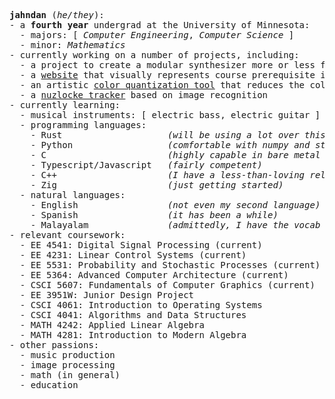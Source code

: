 <pre>
<!-- <a href="https://github.com/example/link">example text</a> -->
<!-- turn jahndan into a link to personal website? see above comment -->
<b>jahndan</b> (<i>he/they</i>):
- a <b>fourth year</b> undergrad at the University of Minnesota:
  - majors: [ <i>Computer Engineering</i>, <i>Computer Science</i> ]
  - minor: <i>Mathematics</i>
- currently working on a number of projects, including:
  - a project to create a modular synthesizer more or less from scratch
  - a <a href="https://github.com/chaunmt/Interactive-Prerequisite-Flowchart">website</a> that visually represents course prerequisite information
  - an artistic <a href="https://github.com/jahndan/palette-decimator">color quantization tool</a> that reduces the color palette of an image
  - a <a href="https://github.com/jahndan/nuzlocke-tracker">nuzlocke tracker</a> based on image recognition
- currently learning:
  - musical instruments: [ electric bass, electric guitar ]
  - programming languages:
    - Rust                    <i>(will be using a lot over this summer)</i>
    - Python                  <i>(comfortable with numpy and std library)</i>
    - C                       <i>(highly capable in bare metal contexts)</i>
    - Typescript/Javascript   <i>(fairly competent)</i>
    - C++                     <i>(I have a less-than-loving relationship with this)</i>
    - Zig                     <i>(just getting started)</i>
  - natural languages:
    - English                 <i>(not even my second language)</i>
    - Spanish                 <i>(it has been a while)</i>
    - Malayalam               <i>(admittedly, I have the vocab of a second grader)</i>
- relevant coursework:
  - EE 4541: Digital Signal Processing (current)
  - EE 4231: Linear Control Systems (current)
  - EE 5531: Probability and Stochastic Processes (current)
  - EE 5364: Advanced Computer Architecture (current)
  - CSCI 5607: Fundamentals of Computer Graphics (current)
  - EE 3951W: Junior Design Project
  - CSCI 4061: Introduction to Operating Systems
  - CSCI 4041: Algorithms and Data Structures
  - MATH 4242: Applied Linear Algebra
  - MATH 4281: Introduction to Modern Algebra
- other passions:
  - music production
  - image processing
  - math (in general)
  - education
</pre>
